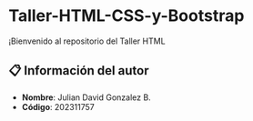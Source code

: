 # Taller-HTML-CSS-y-Bootstrap
¡Bienvenido al repositorio del Taller HTML

## 📋 Información del autor

- **Nombre**: Julian David Gonzalez B.
- **Código**: 202311757
